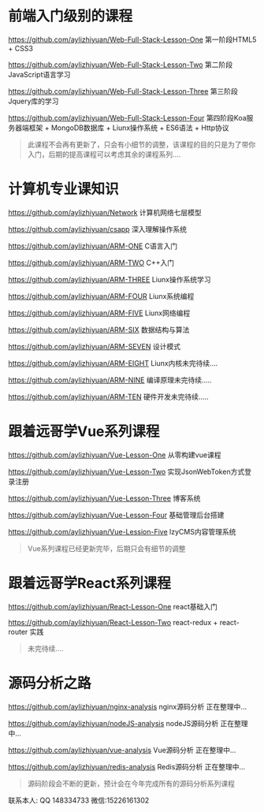 # 前端入门级别的课程


https://github.com/aylizhiyuan/Web-Full-Stack-Lesson-One 第一阶段HTML5 + CSS3

https://github.com/aylizhiyuan/Web-Full-Stack-Lesson-Two 第二阶段JavaScript语言学习

https://github.com/aylizhiyuan/Web-Full-Stack-Lesson-Three 第三阶段Jquery库的学习

https://github.com/aylizhiyuan/Web-Full-Stack-Lesson-Four 第四阶段Koa服务器端框架 + MongoDB数据库 + Liunx操作系统 + ES6语法 + Http协议


> 此课程不会再有更新了，只会有小细节的调整，该课程的目的只是为了带你入门，后期的提高课程可以考虑其余的课程系列....


# 计算机专业课知识

https://github.com/aylizhiyuan/Network 计算机网络七层模型

https://github.com/aylizhiyuan/csapp 深入理解操作系统

https://github.com/aylizhiyuan/ARM-ONE C语言入门

https://github.com/aylizhiyuan/ARM-TWO C++入门

https://github.com/aylizhiyuan/ARM-THREE Liunx操作系统学习

https://github.com/aylizhiyuan/ARM-FOUR Liunx系统编程

https://github.com/aylizhiyuan/ARM-FIVE Liunx网络编程

https://github.com/aylizhiyuan/ARM-SIX 数据结构与算法

https://github.com/aylizhiyuan/ARM-SEVEN 设计模式

https://github.com/aylizhiyuan/ARM-EIGHT Liunx内核未完待续....

https://github.com/aylizhiyuan/ARM-NINE  编译原理未完待续.....

https://github.com/aylizhiyuan/ARM-TEN   硬件开发未完待续.....

# 跟着远哥学Vue系列课程

https://github.com/aylizhiyuan/Vue-Lesson-One 从零构建vue课程

https://github.com/aylizhiyuan/Vue-Lesson-Two 实现JsonWebToken方式登录注册

https://github.com/aylizhiyuan/Vue-Lesson-Three 博客系统

https://github.com/aylizhiyuan/Vue-Lesson-Four 基础管理后台搭建

https://github.com/aylizhiyuan/Vue-Lession-Five lzyCMS内容管理系统

> Vue系列课程已经更新完毕，后期只会有细节的调整

# 跟着远哥学React系列课程

https://github.com/aylizhiyuan/React-Lesson-One react基础入门

https://github.com/aylizhiyuan/React-Lesson-Two react-redux + react-router 实践

> 未完待续....


# 源码分析之路

https://github.com/aylizhiyuan/nginx-analysis nginx源码分析 正在整理中...

https://github.com/aylizhiyuan/nodeJS-analysis nodeJS源码分析 正在整理中...

https://github.com/aylizhiyuan/vue-analysis Vue源码分析 正在整理中...

https://github.com/aylizhiyuan/redis-analysis Redis源码分析 正在整理中...


> 源码阶段会不断的更新，预计会在今年完成所有的源码分析系列课程


联系本人: QQ 148334733 微信:15226161302


